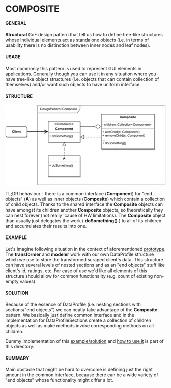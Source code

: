 # COMPOSITE

#### GENERAL

**Structural** GoF design pattern that tell us how to define tree-like structures whose individual elements act
as standalone objects (i.e. in terms of usability there is no distinction between inner nodes and leaf nodes).

#### USAGE

Most commonly this pattern is used to represent GUI elements in applications. Generally though you can use it in any
situation where you have tree-like object structures (i.e. objects that can contain collection of themselves) and/or
want such objects to have uniform interface.

#### STRUCTURE

![composite](Composite.svg)

TL;DR behaviour - there is a common interface (**Component**) for "end objects" (**A**) as well as inner objects (**Composite**)
which contain a collection of child objects. Thanks to the shared interface the **Composite** objects can have amongst
its children another **Composite** objects, so theoretically they can nest forever (not really 'cause of HW limitations).
The **Composite** object than usually just delegates the work ( **doSomething()** ) to all of its children and accumulates
their results into one.

#### EXAMPLE

Let's imagine following situation in the context of aforementioned [prototype](../README.md#prototype). The **transformer**
and **modeler** work with our own DataProfile structure which we use to store the transformed scraped client's data. 
This structure can have several levels of nested sections and as an "end objects" stuff like client's id, ratings, etc.
For ease of use we'd like all elements of this structure should allow for common functionality (e.g. count of existing
non-empty values).

#### SOLUTION

Because of the essence of DataProfile (i.e. nesting sections with sections/"end objects") we can neatly take advantage
of the **Composite** pattern. We basically just define common interface and in the implementation for DataProfileSections
create a collection of children objects as well as make methods invoke corresponding methods on all children.

Dummy implementation of this [example/solution](src) and [how to use it](main.cpp) is part of this directory.

#### SUMMARY

Main obstacle that might be hard to overcome is defining just the right amount in the common interface, because there
can be a wide variety of "end objects" whose functionality might differ a lot.
